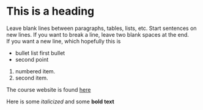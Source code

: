 # This is a heading

Leave blank lines between paragraphs, tables, lists, etc.
Start sentences on new lines. 
If you want to break a line, leave two blank spaces at the end.  
If you want a new line, which hopefully this is

- bullet list first bullet
- second point

1. numbered item.
2. second item. 


The course website is found [here](http://gis4dev.github.io)

Here is some *italicized* and some **bold text**
